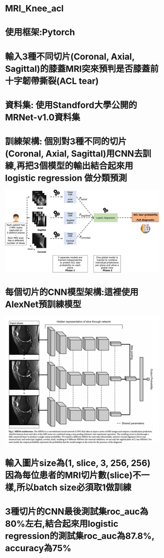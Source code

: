 # MRI_Knee_acl
#
# 使用框架:Pytorch
#
# 輸入3種不同切片(Coronal, Axial, Sagittal)的膝蓋MRI突來預判是否膝蓋前十字韌帶撕裂(ACL tear)
# 資料集: 使用Standford大學公開的MRNet-v1.0資料集
# 訓練架構: 個別對3種不同的切片(Coronal, Axial, Sagittal)用CNN去訓練,再把3個模型的輸出結合起來用logistic regression 做分類預測
![image](https://github.com/funpi89/MRI_Knee_acl/blob/master/images/mriall.png)
#
#

# 每個切片的CNN模型架構:這裡使用AlexNet預訓練模型
![image](https://github.com/funpi89/MRI_Knee_acl/blob/master/images/mri.png)
# 輸入圖片size為(1, slice, 3, 256, 256)因為每位患者的MRI切片數(slice)不一樣,所以batch size必須取1做訓練
#
# 3種切片的CNN最後測試集roc_auc為80%左右,結合起來用logistic regression的測試集roc_auc為87.8%, accuracy為75%
